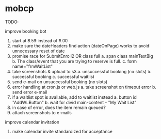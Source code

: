 # mobcp

TODO:

improve booking bot

1. start at 8.59 instead of 9.00
2. make sure the dateHeaders find action (dateOnPage) works to avoid unnecessary reset of date
3. promise race for SubmitEnroll2 OR class full
	a. span class mainTextBig
	b. The class/event that you are trying to reserve is full.
	c. form name="frmWaitList"
4. take screenshots & upload to s3
	a. unsuccessful booking (no slots)
	b. successful booking
	c. successful waitlist
5. send e-mail on unsuccessful booking (no slots)
6. error handling at cron.js or web.js
	a. take screenshot on timeout error
	b. send error e-mail
7. if a waitlist spot is available, add to waitlist instead
	a. button id "AddWLButton"
	b. wait for divid main-content - "My Wait List"
8. in case of error, does the item remain queued?
9. attach screenshots to e-mails

improve calendar invitation

1. make calendar invite standardized for acceptance
